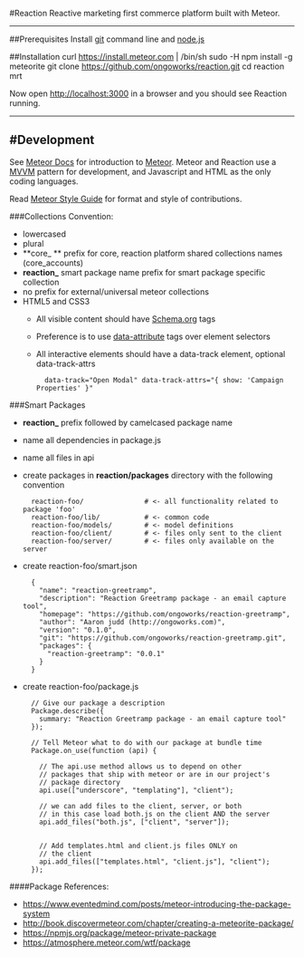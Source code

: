 #Reaction
Reactive marketing first commerce platform built with Meteor.

---
##Prerequisites
Install [git](https://github.com/blog/1510-installing-git-from-github-for-mac) command line and [node.js](http://nodejs.org/)
		
##Installation
    curl https://install.meteor.com | /bin/sh
    sudo -H npm install -g meteorite
    git clone https://github.com/ongoworks/reaction.git
    cd reaction
    mrt

Now open [http://localhost:3000](http://localhost:3000) in a browser and you should see Reaction running.

---	 
#Development
---	

See [Meteor Docs](http://docs.meteor.com) for introduction to [Meteor](http://meteor.com). Meteor and Reaction use a [MVVM](http://en.wikipedia.org/wiki/Model_View_ViewModel) pattern for development, and Javascript and HTML as the only coding languages.

Read [Meteor Style Guide](https://github.com/meteor/meteor/wiki/Meteor-Style-Guide) for format and style of contributions.

###Collections
Convention:

* lowercased
* plural
* **core_ **  prefix for core, reaction platform shared collections names (core_accounts)
* **reaction_** smart package name prefix for smart package specific collection
* no prefix for external/universal meteor collections
* HTML5 and CSS3 
	*  All visible content should have [Schema.org](http://schema.org/docs/full.html) tags
	*  Preference is to use [data-attribute](http://www.w3.org/TR/2011/WD-html5-20110525/elements.html) tags over element selectors
	* All interactive elements should have a data-track element, optional data-track-attrs
			
			data-track="Open Modal" data-track-attrs="{ show: 'Campaign Properties' }"


###Smart Packages

* **reaction_**  prefix followed by camelcased package name
* name all dependencies in package.js
* name all files in api
* create packages in **reaction/packages** directory with the following convention

		reaction-foo/               # <- all functionality related to package 'foo'
		reaction-foo/lib/           # <- common code
		reaction-foo/models/        # <- model definitions
		reaction-foo/client/        # <- files only sent to the client
		reaction-foo/server/        # <- files only available on the server
* create reaction-foo/smart.json

		{
		  "name": "reaction-greetramp",
		  "description": "Reaction Greetramp package - an email capture tool",
		  "homepage": "https://github.com/ongoworks/reaction-greetramp",
		  "author": "Aaron judd (http://ongoworks.com)",
		  "version": "0.1.0",
		  "git": "https://github.com/ongoworks/reaction-greetramp.git",
		  "packages": {
		    "reaction-greetramp": "0.0.1"
		  }
		}

* create reaction-foo/package.js

		// Give our package a description
		Package.describe({
		  summary: "Reaction Greetramp package - an email capture tool"
		});
		
		// Tell Meteor what to do with our package at bundle time
		Package.on_use(function (api) {
		
		  // The api.use method allows us to depend on other
		  // packages that ship with meteor or are in our project's
		  // package directory
		  api.use(["underscore", "templating"], "client");
		
		  // we can add files to the client, server, or both
		  // in this case load both.js on the client AND the server
		  api.add_files("both.js", ["client", "server"]);
		
		
		  // Add templates.html and client.js files ONLY on
		  // the client
		  api.add_files(["templates.html", "client.js"], "client");
		});
####Package References:

* https://www.eventedmind.com/posts/meteor-introducing-the-package-system
* http://book.discovermeteor.com/chapter/creating-a-meteorite-package/
* https://npmjs.org/package/meteor-private-package
* https://atmosphere.meteor.com/wtf/package
